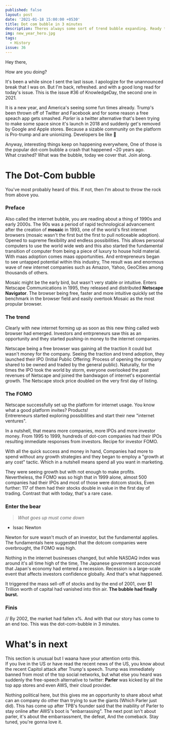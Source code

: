 ```yaml
---
published: false
layout: post
date: '2021-01-18 15:00:00 +0530'
title: Dot com bubble in 3 minutes
description: Theres always some sort of trend bubble expanding. Ready to explode at once. One such popular bubble is of the dot com in 1990s. Lets read about that
img: new_year_hero.jpg
tags:
  - History
issue: 36
---
```

Hey there,

How are you doing? 

It's been a while since I sent the last issue. I apologize for the unannounced break that I was on. But I'm back, refreshed. and with a good long read for today's issue. This is the issue #36 of KnowledgeDay, the second one in 2021.

It is a new year, and America's seeing some fun times already. Trump's been thrown off of Twitter and Facebook and for some reason a free speach app gets smashed. _Parler_ is a twitter alternative that's been trying to make some space since it's launch in 2018 and suddenly get's removed by Google and Apple stores. Because a sizable community on the platform is Pro-trump and are unionizing.
Developers be like 🤷

Anyway, interesting things keep on happening everywhere, One of those is the popular dot-com bubble a crash that happened ~20 years ago.  
What crashed? What was the bubble, today we cover that. Join along.

# The Dot-Com bubble
You've most probably heard of this. If not, then I'm about to throw the rock from above you.

### Preface
Also called the internet bubble, you are reading about a thing of 1990s and early 2000s. The 90s was a period of rapid technological advancement after the creation of **mosaic** in 1993, one of the world's first internet browsers (mosaic wasn't the first but the first to pull noticeable adoption). Opened to supreme flexibility and endless possibilities. This allows personal computers to use the world wide web and this also started the fundamental transition of computer from being a piece of luxury to house hold material.  
With maas adoption comes maas opportunities. And entrepreneurs began to see untapped potential within this industry, The result was and enormous wave of new internet companies such as Amazon, Yahoo, GeoCities among thousands of others.

Mosaic might be the early bird, but wasn't very stable or intuitive. Enters Netscape Communications in 1995, they released and distributed **Netscape Navigator**. The browser being free, faster and more intuitive quickly set the benchmark in the browser field and easily overtook Mosaic as the most propular browser.

### The trend
Clearly with new internet forming up as soon as this new thing called web browser had emerged. Investors and entrpreneurs saw this as an opportunity and they started pushing-in money to the internet companies.

Netscape being a free browser was gaining all the traction it could but wasn't money for the company. Seeing the traction and trend adoption, they launched their IPO (Initial Public Offering: Process of opening the company shared to be owned and traded by the general public). Naturally, for the times the IPO took the world by storm, everyone overlooked the past revenues of Netscape and joined the bandwagon of internet's exponential growth. The Netscape stock price doubled on the very first day of listing.

### The FOMO
Netscape successfully set up the platform for internet usage. You know what a good platform invites? Products!  
Entrereneurs started exploring possibilities and start their new "internet ventures".

In a nutshell, that means more companies, more IPOs and more investor money. From 1995 to 1999, hundreds of dot-com companies had their IPOs resulting immediate responses from investors. Recipe for investor FOMO.  

With all the quick success and money in hand, Companies had more to spend without any growth strategies and they began to employ a "growth at any cost" tactic. Which in a nutshell means spend all you want in marketing.

They were seeing growth but with not enough to make profits. Nevertheless, the FOMO was so high that in 1999 alone, almost 500 companies had their IPOs and most of those were dotcom stocks, Even further: 117 of them had their stocks double in value in the first day of trading.
Contrast that with today, that's a rare case.  

### Enter the bear
> _What goes up must come down_
- Issac Newton

Newton for sure wasn't much of an investor, but the fundamental applies. The fundamentals here suggested that the dotcom companies were overbrought, the FOMO was high.

Nothing in the internet businesses changed, but while NASDAQ index was around it's all time high of the time, The Japanese government accounced that Japan's economy had entered a recession. Recession is a large-scale event that affects investors confidence globally. And that's what happened.

It triggered the mass sell-off of stocks and by the end of 2001, over $1 Trillion worth of capital had vanished into thin air. **The bubble had finally burst.**

### Finis
// By 2002, the market had fallen x%. And with that our story has come to an end too. This was the dot-com-bubble in 3 minutes.

# What's in next
This section is unusual but I waana have your attention onto this.  
If you live in the US or have read the recent news of the US, you know about the recent Capitol attack after Trump's speech. Trump was immediately banned from most of the top social networks, but what else you heard was suddenly the free-speech alternative to twitter: **Parler** was kicked by all the top app stores and even AWS, their cloud provider.  

Nothing political here, but this gives me an opportunity to share about what can an company do other than trying to sue the giants (Which Parler just did). This has come up after TPB's founder said that the inability of Parler to stay online after AWS's boot is "enbarrassing".
The next post isn't about parler, it's about the embarrassment, the defeat, And the comeback. Stay tuned, you're gonna love it.